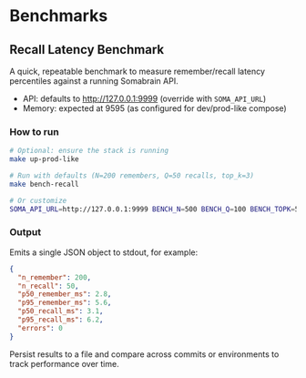 # Benchmarks

## Recall Latency Benchmark

A quick, repeatable benchmark to measure remember/recall latency percentiles against a running Somabrain API.

- API: defaults to http://127.0.0.1:9999 (override with `SOMA_API_URL`)
- Memory: expected at 9595 (as configured for dev/prod-like compose)

### How to run

```bash
# Optional: ensure the stack is running
make up-prod-like

# Run with defaults (N=200 remembers, Q=50 recalls, top_k=3)
make bench-recall

# Or customize
SOMA_API_URL=http://127.0.0.1:9999 BENCH_N=500 BENCH_Q=100 BENCH_TOPK=5 make bench-recall
```

### Output

Emits a single JSON object to stdout, for example:

```json
{
  "n_remember": 200,
  "n_recall": 50,
  "p50_remember_ms": 2.8,
  "p95_remember_ms": 5.6,
  "p50_recall_ms": 3.1,
  "p95_recall_ms": 6.2,
  "errors": 0
}
```

Persist results to a file and compare across commits or environments to track performance over time.
